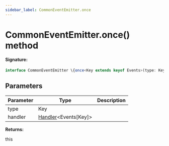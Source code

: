 ```yaml
---
sidebar_label: CommonEventEmitter.once
---
```


# CommonEventEmitter.once() method

#### Signature:

```typescript
interface CommonEventEmitter \{once<Key extends keyof Events>(type: Key, handler: Handler<Events[Key]>): this;\}
```

## Parameters

| Parameter | Type                                                   | Description |
| --------- | ------------------------------------------------------ | ----------- |
| type      | Key                                                    |             |
| handler   | [Handler](./puppeteer.handler.md)&lt;Events\[Key\]&gt; |             |

**Returns:**

this

